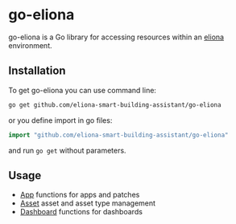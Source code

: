 # go-eliona #

go-eliona is a Go library for accessing resources within an [eliona](https://www.eliona.io/) environment.

## Installation ##

To get go-eliona you can use command line:

```bash
go get github.com/eliona-smart-building-assistant/go-eliona
```

or you define import in go files:

```go
import "github.com/eliona-smart-building-assistant/go-eliona"
```

and run `go get` without parameters.

## Usage ##
 
- [App](app) functions for apps and patches
- [Asset](asset) asset and asset type management 
- [Dashboard](dashboard) functions for dashboards